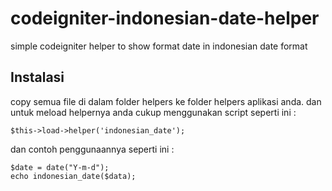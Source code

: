 # codeigniter-indonesian-date-helper
simple codeigniter helper to show format date in indonesian date format

Instalasi
------------
copy semua file di dalam folder helpers ke folder helpers aplikasi anda. dan untuk meload helpernya anda cukup menggunakan script seperti ini :

    $this->load->helper('indonesian_date');

dan contoh penggunaannya seperti ini :

    $date = date("Y-m-d");
    echo indonesian_date($data);
